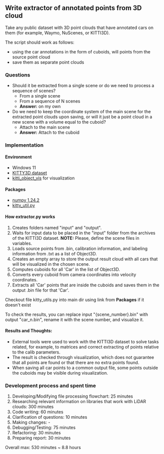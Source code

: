 ## Write extractor of annotated points from 3D cloud 
Take any public dataset with 3D point clouds that have annotated cars on them (for example, Waymo, NuScenes, or KITTI3D). 

The script should work as follows:
* using the car annotations in the form of cuboids, will points from the source point cloud 
* save them as separate point clouds

### Questions
* Should it be extracted from a single scene or do we need to process a sequence of scenes?
  * From a single scene
  * From a sequence of N scenes
  * **Answer:** on my own 
* Do we need to keep the coordinate system of the main scene for the extracted point clouds upon saving, or will it just be a point cloud in a new scene with a volume equal to the cuboid?
  * Attach to the main scene
  * **Answer:** Attach to the cuboid

### Implementation


#### Environment
 - Windows 11
 - <a href="https://www.cvlibs.net/datasets/kitti/eval_object.php?obj_benchmark=3d">KITTY3D dataset</a>
 - <a href="https://github.com/kuixu/kitti_object_vis">kitti_object_vis</a> for visualization 

#### Packages 
 - <a href="https://pypi.org/project/numpy/">numpy 1.24.2</a>
 - <a href="https://github.com/kuixu/kitti_object_vis/blob/12ce0a2348f6e1405c502bf32e51d76d3a970396/kitti_util.py">kitty_util.py</a>


#### How extractor.py works
1. Creates folders named "input" and "output".
2. Waits for input data to be placed in the "input" folder from the archives of the KITTI3D dataset. **NOTE:** Please, define the scene files in variables.
3. Loads source points from .bin, calibration information, and labeling information from .txt as a list of Object3D.
4. Creates an empty array to store the output result cloud with all cars that will be visualized in the chosen scene.
5. Computes cuboids for all 'Car' in the list of Object3D.
6. Converts every cuboid from camera coordinates into velocity coordinates.
7. Extracts all 'Car' points that are inside the cuboids and saves them in the output .bin file for that 'Car'.

Checkout file kitty_utils.py into main dir using link from **Packages** if it doesn't exist

To check the results, you can replace input "{scene_number}.bin" with output "car_n.bin", rename it with the scene number, and visualize it. 


#### Results and Thoughts:
 - External tools were used to work with the KITTI3D dataset to solve tasks related, for example, to matrices and correct extracting of points relative to the calib parameters.
 - The result is checked through visualization, which does not guarantee that all points are found or that there are no extra points found.
 - When saving all car points to a common output file, some points outside the cuboids may be visible during visualization.


### Development process and spent time
1. Developing/Modifying file processing flowchart: 25 minutes
2. Researching relevant information on libraries that work with LiDAR clouds: 300 minutes
3. Code writing: 60 minutes
4. Clarification of questions: 10 minutes
5. Making changes: -
6. Debugging/Testing: 75 minutes
7. Refactoring: 30 minutes
8. Preparing report: 30 minutes

Overall max: 530 minutes ~ 8.8 hours